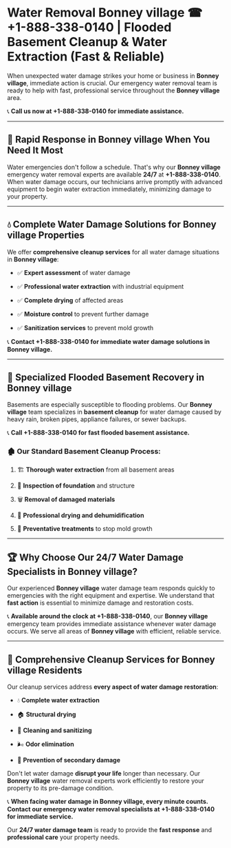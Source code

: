 # Water Removal Bonney village ☎ +1-888-338-0140 | Flooded Basement Cleanup & Water Extraction (Fast & Reliable)

When unexpected water damage strikes your home or business in **Bonney village**, immediate action is crucial. Our emergency water removal team is ready to help with fast, professional service throughout the **Bonney village** area. 

📞 **Call us now at +1-888-338-0140 for immediate assistance.**
---
## 🚀 Rapid Response in Bonney village When You Need It Most
Water emergencies don't follow a schedule. That's why our **Bonney village** emergency water removal experts are available **24/7** at **+1-888-338-0140**. When water damage occurs, our technicians arrive promptly with advanced equipment to begin water extraction immediately, minimizing damage to your property.
---
## 💧 Complete Water Damage Solutions for Bonney village Properties
We offer **comprehensive cleanup services** for all water damage situations in **Bonney village**:
- ✅ **Expert assessment** of water damage  
- ✅ **Professional water extraction** with industrial equipment  
- ✅ **Complete drying** of affected areas  
- ✅ **Moisture control** to prevent further damage  
- ✅ **Sanitization services** to prevent mold growth  
📞 **Contact +1-888-338-0140 for immediate water damage solutions in Bonney village.**
---
## 🌊 Specialized Flooded Basement Recovery in Bonney village
Basements are especially susceptible to flooding problems. Our **Bonney village** team specializes in **basement cleanup** for water damage caused by heavy rain, broken pipes, appliance failures, or sewer backups. 
📞 **Call +1-888-338-0140 for fast flooded basement assistance.**
### 🏚️ Our Standard Basement Cleanup Process:
1. 🏗️ **Thorough water extraction** from all basement areas  
2. 🔎 **Inspection of foundation** and structure  
3. 🗑️ **Removal of damaged materials**  
4. 💨 **Professional drying and dehumidification**  
5. 🚫 **Preventative treatments** to stop mold growth  
---
## 🏆 Why Choose Our 24/7 Water Damage Specialists in Bonney village?
Our experienced **Bonney village** water damage team responds quickly to emergencies with the right equipment and expertise. We understand that **fast action** is essential to minimize damage and restoration costs.
📞 **Available around the clock at +1-888-338-0140**, our **Bonney village** emergency team provides immediate assistance whenever water damage occurs. We serve all areas of **Bonney village** with efficient, reliable service.
---
## 🧹 Comprehensive Cleanup Services for Bonney village Residents
Our cleanup services address **every aspect of water damage restoration**:
- 💧 **Complete water extraction**  
- 🏠 **Structural drying**  
- 🧼 **Cleaning and sanitizing**  
- 🌬️ **Odor elimination**  
- 🚫 **Prevention of secondary damage**  
Don't let water damage **disrupt your life** longer than necessary. Our **Bonney village** water removal experts work efficiently to restore your property to its pre-damage condition.
📞 **When facing water damage in Bonney village, every minute counts. Contact our emergency water removal specialists at +1-888-338-0140 for immediate service.**
Our **24/7 water damage team** is ready to provide the **fast response** and **professional care** your property needs.
